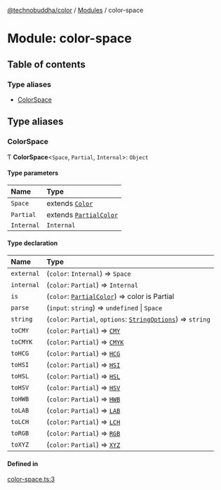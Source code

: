 [@technobuddha/color](../../README.md) / [Modules](../Modules.md) / color-space

# Module: color-space

## Table of contents

### Type aliases

- [ColorSpace](color_space.md#colorspace)

## Type aliases

### ColorSpace

Ƭ **ColorSpace**<`Space`, `Partial`, `Internal`\>: `Object`

#### Type parameters

| Name | Type |
| :------ | :------ |
| `Space` | extends [`Color`](color.md#color) |
| `Partial` | extends [`PartialColor`](color.md#partialcolor) |
| `Internal` | `Internal` |

#### Type declaration

| Name | Type |
| :------ | :------ |
| `external` | (`color`: `Internal`) => `Space` |
| `internal` | (`color`: `Partial`) => `Internal` |
| `is` | (`color`: [`PartialColor`](color.md#partialcolor)) => color is Partial |
| `parse` | (`input`: `string`) => `undefined` \| `Space` |
| `string` | (`color`: `Partial`, `options`: [`StringOptions`](color.md#stringoptions)) => `string` |
| `toCMY` | (`color`: `Partial`) => [`CMY`](cmy.md#cmy) |
| `toCMYK` | (`color`: `Partial`) => [`CMYK`](cmyk.md#cmyk) |
| `toHCG` | (`color`: `Partial`) => [`HCG`](hcg.md#hcg) |
| `toHSI` | (`color`: `Partial`) => [`HSI`](hsi.md#hsi) |
| `toHSL` | (`color`: `Partial`) => [`HSL`](hsl.md#hsl) |
| `toHSV` | (`color`: `Partial`) => [`HSV`](hsv.md#hsv) |
| `toHWB` | (`color`: `Partial`) => [`HWB`](hwb.md#hwb) |
| `toLAB` | (`color`: `Partial`) => [`LAB`](lab.md#lab) |
| `toLCH` | (`color`: `Partial`) => [`LCH`](lch.md#lch) |
| `toRGB` | (`color`: `Partial`) => [`RGB`](rgb.md#rgb) |
| `toXYZ` | (`color`: `Partial`) => [`XYZ`](xyz.md#xyz) |

#### Defined in

[color-space.ts:3](../../src/color-space.ts#L3)
